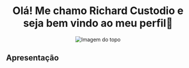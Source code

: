 <h1 align="center"> Olá! Me chamo Richard Custodio e seja bem vindo ao meu perfil👋 </h1>

<div align="center">
<img align="center" padding="50px" alt="Imagem do topo" src="https://github.com/richardcustodio/richardcustodio/assets/143043944/e9654e75-31a8-4959-b28a-f3482b239110">
</div>

<h2>Apresentação</h2>



